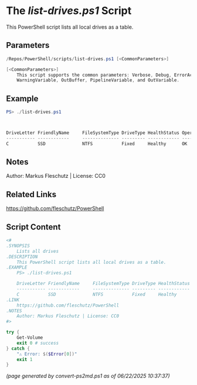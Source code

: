 The *list-drives.ps1* Script
===========================

This PowerShell script lists all local drives as a table.

Parameters
----------
```powershell
/Repos/PowerShell/scripts/list-drives.ps1 [<CommonParameters>]

[<CommonParameters>]
    This script supports the common parameters: Verbose, Debug, ErrorAction, ErrorVariable, WarningAction, 
    WarningVariable, OutBuffer, PipelineVariable, and OutVariable.
```

Example
-------
```powershell
PS> ./list-drives.ps1



DriveLetter FriendlyName     FileSystemType DriveType HealthStatus OperationalStatus SizeRemaining      Size
----------- ------------     -------------- --------- ------------ ----------------- -------------      ----
C           SSD              NTFS           Fixed     Healthy      OK                    449.65 GB 930.43 GB

```

Notes
-----
Author: Markus Fleschutz | License: CC0

Related Links
-------------
https://github.com/fleschutz/PowerShell

Script Content
--------------
```powershell
<#
.SYNOPSIS
	Lists all drives
.DESCRIPTION
	This PowerShell script lists all local drives as a table.
.EXAMPLE
	PS> ./list-drives.ps1

	DriveLetter FriendlyName     FileSystemType DriveType HealthStatus OperationalStatus SizeRemaining      Size
	----------- ------------     -------------- --------- ------------ ----------------- -------------      ----
	C           SSD              NTFS           Fixed     Healthy      OK                    449.65 GB 930.43 GB
.LINK
	https://github.com/fleschutz/PowerShell
.NOTES
	Author: Markus Fleschutz | License: CC0
#>

try {
	Get-Volume
	exit 0 # success
} catch {
	"⚠️ Error: $($Error[0])"
	exit 1
}
```

*(page generated by convert-ps2md.ps1 as of 06/22/2025 10:37:37)*
